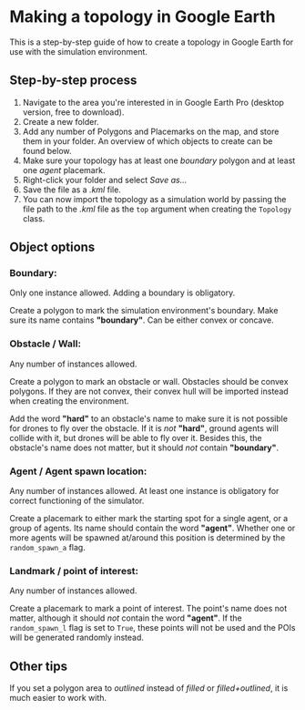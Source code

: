 # Making a topology in Google Earth

This is a step-by-step guide of how to create a topology in Google Earth for use with the simulation environment.

## Step-by-step process
1. Navigate to the area you're interested in in Google Earth Pro (desktop version, free to download).
2. Create a new folder.
3. Add any number of Polygons and Placemarks on the map, and store them in your folder. An overview of which objects to create can be found below.
4. Make sure your topology has at least one *boundary* polygon and at least one *agent* placemark.
5. Right-click your folder and select *Save as...*
6. Save the file as a *.kml* file.
7. You can now import the topology as a simulation world by passing the file path to the *.kml* file as the `top` argument when creating the `Topology` class.

## Object options
### Boundary: 
Only one instance allowed. Adding a boundary is obligatory.

Create a polygon to mark the simulation environment's boundary. Make sure its name contains **"boundary"**. Can be either convex or concave.

### Obstacle / Wall:
Any number of instances allowed.

Create a polygon to mark an obstacle or wall. Obstacles should be convex polygons. 
If they are not convex, their convex hull will be imported instead when creating the environment.

Add the word **"hard"** to an obstacle's name to make sure it is not possible for drones to fly over the obstacle.
If it is *not* **"hard"**, ground agents will collide with it, but drones will be able to fly over it.
Besides this, the obstacle's name does not matter, but it should *not* contain **"boundary"**.

### Agent / Agent spawn location:
Any number of instances allowed. At least one instance is obligatory for correct functioning of the simulator.

Create a placemark to either mark the starting spot for a single agent, or a group of agents.
Its name should contain the word **"agent"**. Whether one or more agents will be spawned at/around this position is determined by the `random_spawn_a` flag.

### Landmark / point of interest:
Any number of instances allowed.

Create a placemark to mark a point of interest. The point's name does not matter, although it should *not* contain the word **"agent"**.
If the `random_spawn_l` flag is set to `True`, these points will not be used and the POIs will be generated randomly instead.

## Other tips
If you set a polygon area to *outlined* instead of *filled* or *filled+outlined*, it is much easier to work with.